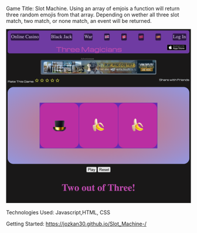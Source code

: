 Game Title: Slot Machine. Using an array of emjois a function will return three random emojis from that array. Depending on wether all three slot match, two match, or none match, an event will be returned.



![Alt text](Slot_machine_screenshot.png)




Technologies Used: Javascript,HTML, CSS


Getting Started: https://jozkan30.github.io/Slot_Machine-/




